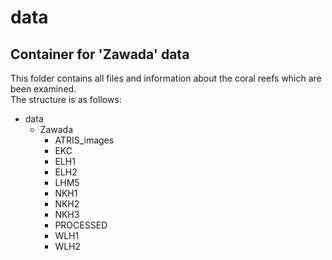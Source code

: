 data
===================
Container for 'Zawada' data
-------------------
This folder contains all files and information about the coral reefs which are been examined.  
The structure is as follows:
- data
	- Zawada
		- ATRIS_images
		* EKC
		* ELH1
		* ELH2
		* LHM5
		* NKH1
		* NKH2
		* NKH3
		* PROCESSED
		* WLH1
		* WLH2
